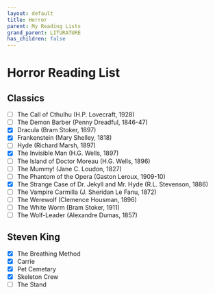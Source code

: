 ```yaml
---
layout: default
title: Horror
parent: My Reading Lists
grand_parent: LITURATURE
has_children: false
---
```

# Horror Reading List

## Classics
- [ ] The Call of Cthulhu (H.P. Lovecraft, 1928)
- [ ] The Demon Barber (Penny Dreadful, 1846-47)
- [X] Dracula (Bram Stoker, 1897)
- [X] Frankenstein (Mary Shelley, 1818)
- [ ] Hyde (Richard Marsh, 1897)
- [X] The Invisible Man (H.G. Wells, 1897)
- [ ] The Island of Doctor Moreau (H.G. Wells, 1896)
- [ ] The Mummy! (Jane C. Loudon, 1827)
- [ ] The Phantom of the Opera (Gaston Leroux, 1909-10)
- [X] The Strange Case of Dr. Jekyll and Mr. Hyde (R.L. Stevenson, 1886)
- [ ] The Vampire Carmilla (J. Sheridan Le Fanu, 1872)
- [ ] The Werewolf (Clemence Housman, 1896)
- [ ] The White Worm (Bram Stoker, 1911)
- [ ] The Wolf-Leader (Alexandre Dumas, 1857)

## Steven King
- [X] The Breathing Method
- [X] Carrie
- [X] Pet Cemetary
- [X] Skeleton Crew
- [ ] The Stand